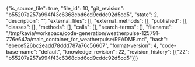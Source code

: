 {"is_source_file": true, "file_id": 10, "git_revision": "b55207a257a994f43c6368cbd6cd9cddc92d5cd5", "state": 2, "description": "", "external_files": [], "external_methods": [], "published": [], "classes": [], "methods": [], "calls": [], "search-terms": [], "filename": "/tmp/kavia/workspace/code-generation/weatherpulse-125791-776e647a/main_container_for_weatherpulse/README.md", "hash": "ebece526bc2eadd78ddd787a76c56607", "format-version": 4, "code-base-name": "default", "knowledge_revision": 22, "revision_history": [{"22": "b55207a257a994f43c6368cbd6cd9cddc92d5cd5"}]}